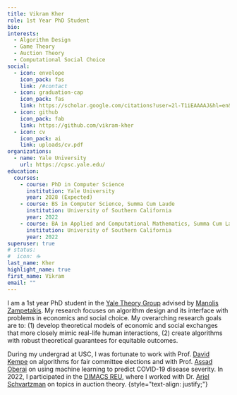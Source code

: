 ```yaml
---
title: Vikram Kher
role: 1st Year PhD Student
bio:
interests:
  - Algorithm Design
  - Game Theory
  - Auction Theory
  - Computational Social Choice
social:
  - icon: envelope
    icon_pack: fas
    link: /#contact
  - icon: graduation-cap
    icon_pack: fas
    link: https://scholar.google.com/citations?user=2l-T1iEAAAAJ&hl=en&oi=ao
  - icon: github
    icon_pack: fab
    link: https://github.com/vikram-kher
  - icon: cv
    icon_pack: ai
    link: uploads/cv.pdf
organizations:
  - name: Yale University
    url: https://cpsc.yale.edu/
education:
  courses:
    - course: PhD in Computer Science
      institution: Yale University
      year: 2028 (Expected)
    - course: BS in Computer Science, Summa Cum Laude
      institution: University of Southern California
      year: 2022
    - course: BA in Applied and Computational Mathematics, Summa Cum Laude
      institution: University of Southern California
      year: 2022
superuser: true
# status:
#  icon: ☕️
last_name: Kher
highlight_name: true
first_name: Vikram
email: ""
---
```


I am a 1st year PhD student in the [Yale Theory Group](https://www.cs.yale.edu/theory/) advised by [Manolis Zampetakis](https://mzampet.com/). My research focuses on algorithm design and its interface with problems in economics and social choice. My overarching research goals are to: (1) develop theoretical models of economic and social exchanges that more closely mimic real-life human interactions, (2) create algorithms with robust theoretical guarantees for equitable outcomes.

During my undergrad at USC, I was fortunate to work with Prof. [David Kempe](https://david-kempe.com/) on algorithms for fair committee elections and with Prof. [Assad Oberai](https://sites.usc.edu/oberai/) on using machine learning to predict COVID-19 disease severity. In 2022, I participated in the [DIMACS REU](https://reu.dimacs.rutgers.edu/), where I worked with Dr. [Ariel Schvartzman](https://sites.google.com/view/arielsch/home) on topics in auction theory. 
{style="text-align: justify;"}
